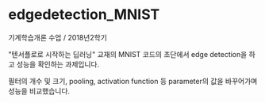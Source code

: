 # edgedetection_MNIST
기계학습개론 수업 / 2018년2학기

"텐서플로로 시작하는 딥러닝" 교재의 MNIST 코드의 초단에서 edge detection을 하고 성능을 확인하는 과제입니다.

필터의 개수 및 크기, pooling, activation function 등 parameter의 값을 바꾸어가며 성능을 비교했습니다. 
